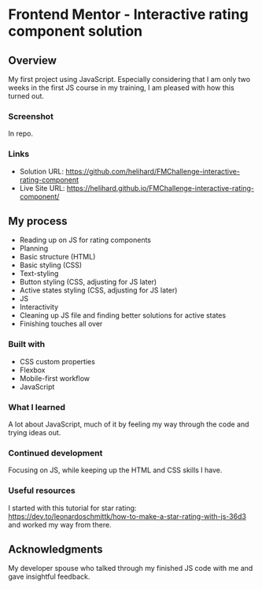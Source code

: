 # Frontend Mentor - Interactive rating component solution

## Overview
My first project using JavaScript. Especially considering that I am only two weeks in the first JS course in my training, I am pleased with how this turned out. 


### Screenshot

In repo.


### Links

- Solution URL: https://github.com/helihard/FMChallenge-interactive-rating-component
- Live Site URL: https://helihard.github.io/FMChallenge-interactive-rating-component/


## My process
- Reading up on JS for rating components
- Planning
- Basic structure (HTML)
- Basic styling (CSS)
- Text-styling
- Button styling (CSS, adjusting for JS later)
- Active states styling (CSS, adjusting for JS later)
- JS
- Interactivity
- Cleaning up JS file and finding better solutions for active states
- Finishing touches all over


### Built with

- CSS custom properties
- Flexbox
- Mobile-first workflow
- JavaScript


### What I learned

A lot about JavaScript, much of it by feeling my way through the code and trying ideas out.


### Continued development

Focusing on JS, while keeping up the HTML and CSS skills I have. 


### Useful resources

I started with this tutorial for star rating: https://dev.to/leonardoschmittk/how-to-make-a-star-rating-with-js-36d3 and worked my way from there.


## Acknowledgments

My developer spouse who talked through my finished JS code with me and gave insightful feedback.
